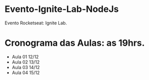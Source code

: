 # Evento-Ignite-Lab-NodeJs
Evento Rocketseat: Ignite Lab.

# Cronograma das Aulas: as 19hrs.
- Aula 01 12/12 
- Aula 02 13/12 
- Aula 03 14/12 
- Aula 04 15/12

